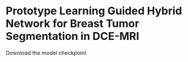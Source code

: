 # Prototype Learning Guided Hybrid Network for Breast Tumor Segmentation in DCE-MRI
Download the model checkpoint 

